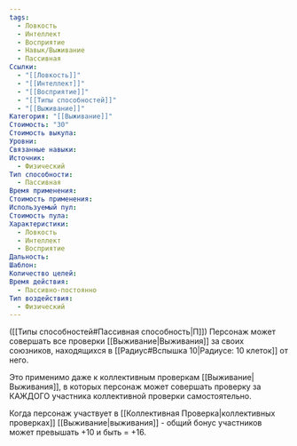 ```yaml
---
tags:
  - Ловкость
  - Интеллект
  - Восприятие
  - Навык/Выживание
  - Пассивная
Ссылки:
  - "[[Ловкость]]"
  - "[[Интеллект]]"
  - "[[Восприятие]]"
  - "[[Типы способностей]]"
  - "[[Выживание]]"
Категория: "[[Выживание]]"
Стоимость: "30"
Стоимость выкупа: 
Уровни: 
Связанные навыки: 
Источник:
  - Физический
Тип способности:
  - Пассивная
Время применения: 
Стоимость применения: 
Используемый пул: 
Стоимость пула: 
Характеристики:
  - Ловкость
  - Интеллект
  - Восприятие
Дальность: 
Шаблон: 
Количество целей: 
Время действия:
  - Пассивно-постоянно
Тип воздействия:
  - Физический
---
```

([[Типы способностей#Пассивная способность|П]]) Персонаж может совершать все проверки [[Выживание|Выживания]] за своих союзников, находящихся в [[Радиус#Вспышка 10|Радиусе: 10 клеток]] от него. 

Это применимо даже к коллективным проверкам [[Выживание|Выживания]], в которых персонаж может совершать проверку за КАЖДОГО участника коллективной проверки самостоятельно.

Когда персонаж участвует в [[Коллективная Проверка|коллективных проверках]] [[Выживание|выживания]] - общий бонус участников может превышать +10 и быть = +16.

